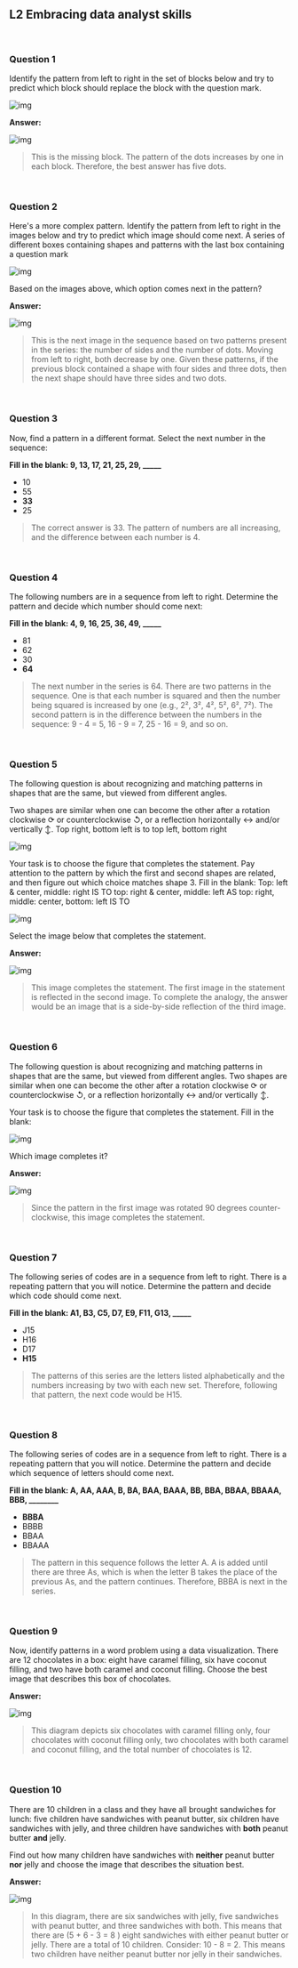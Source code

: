 ## L2 Embracing data analyst skills

&nbsp;

### Question 1

Identify the pattern from left to right in the set of blocks below and try to predict which block should replace the block with the question mark.

![img](img/l2-01.png)

**Answer:**

![img](img/l2-01-ans.png)

> This is the missing block. The pattern of the dots increases by one in each block. Therefore, the best answer has five dots.

&nbsp;

### Question 2

Here's a more complex pattern. Identify the pattern from left to right in the images below and try to predict which image should come next.
A series of different boxes containing shapes and patterns with the last box containing a question mark

![img](img/l2-02.png)

Based on the images above, which option comes next in the pattern? 

**Answer:**

![img](img/l2-02-ans.png)

> This is the next image in the sequence based on two patterns present in the series: the number of sides and the number of dots. Moving from left to right, both decrease by one. Given these patterns, if the previous block contained a shape with four sides and three dots, then the next shape should have three sides and two dots. 

&nbsp;

### Question 3

Now, find a pattern in a different format. Select the next number in the sequence:

**Fill in the blank: 9, 13, 17, 21, 25, 29, _____**

* 10
* 55
* **33**
* 25

> The correct answer is 33. The pattern of numbers are all increasing, and the difference between each number is 4.

&nbsp;

### Question 4

The following numbers are in a sequence from left to right. Determine the pattern and decide which number should come next:

**Fill in the blank: 4, 9, 16, 25, 36, 49, _____**

* 81
* 62
* 30
* **64**

> The next number in the series is 64. There are two patterns in the sequence. One is that each number is squared and then the number being squared is increased by one (e.g., 2², 3², 4², 5², 6², 7²). The second pattern is in the difference between the numbers in the sequence: 9 - 4 = 5, 16 - 9 = 7, 25 - 16 = 9, and so on.

&nbsp;

### Question 5

The following question is about recognizing and matching patterns in shapes that are the same, but viewed from different angles. 

Two shapes are similar when one can become the other after a rotation clockwise ⟳ or counterclockwise ↺, or a reflection horizontally ↔ and/or vertically ↕.
Top right, bottom left is to top left, bottom right

![img](img/l2-05a.png)

Your task is to choose the figure that completes the statement. Pay attention to the pattern by which the first and second shapes are related, and then figure out which choice matches shape 3. Fill in the blank:
Top: left & center, middle: right IS TO top: right & center, middle: left AS top: right, middle: center, bottom: left IS TO

![img](img/l2-05b.png)

Select the image below that completes the statement.

**Answer:**

![img](img/l2-05-ans.png)

> This image completes the statement. The first image in the statement is reflected in the second image. To complete the analogy, the answer would be an image that is a side-by-side reflection of the third image. 

&nbsp;

### Question 6

The following question is about recognizing and matching patterns in shapes that are the same, but viewed from different angles. Two shapes are similar when one can become the other after a rotation clockwise ⟳ or counterclockwise ↺, or a reflection horizontally ↔ and/or vertically ↕.

Your task is to choose the figure that completes the statement. Fill in the blank:

![img](img/l2-06.png)

Which image completes it?

**Answer:**

![img](img/l2-06-ans.png)

> Since the pattern in the first image was rotated 90 degrees counter-clockwise, this image completes the statement.

&nbsp;

### Question 7

The following series of codes are in a sequence from left to right. There is a repeating pattern that you will notice. Determine the pattern and decide which code should come next. 

**Fill in the blank: A1, B3, C5, D7, E9, F11, G13, _____**

* J15
* H16
* D17
* **H15**

> The patterns of this series are the letters listed alphabetically and the numbers increasing by two with each new set. Therefore, following that pattern, the next code would be H15.

&nbsp;

### Question 8

The following series of codes are in a sequence from left to right. There is a repeating pattern that you will notice. Determine the pattern and decide which sequence of letters should come next.

**Fill in the blank: A, AA, AAA, B, BA, BAA, BAAA, BB, BBA, BBAA, BBAAA, BBB, ________**

* **BBBA**
* BBBB
* BBAA
* BBAAA

> The pattern in this sequence follows the letter A. A is added until there are three As, which is when the letter B takes the place of the previous As, and the pattern continues. Therefore, BBBA is next in the series.

&nbsp;

### Question 9

Now, identify patterns in a word problem using a data visualization. There are 12 chocolates in a box: eight have caramel filling, six have coconut filling, and two have both caramel and coconut filling. Choose the best image that describes this box of chocolates. 

**Answer:**

![img](img/l2-09-ans.png)

> This diagram depicts six chocolates with caramel filling only, four chocolates with coconut filling only, two chocolates with both caramel and coconut filling, and the total number of chocolates is 12.

&nbsp;

### Question 10

There are 10 children in a class and they have all brought sandwiches for lunch: five children have sandwiches with peanut butter, six children have sandwiches with jelly, and three children have sandwiches with **both** peanut butter **and** jelly. 

Find out how many children have sandwiches with **neither** peanut butter **nor** jelly and choose the image that describes the situation best.

**Answer:**

![img](img/l2-10-ans.png)

> In this diagram, there are six sandwiches with jelly, five sandwiches with peanut butter, and three sandwiches with both. This means that there are (5 + 6 - 3 = 8 ) eight sandwiches with either peanut butter or jelly. There are a total of 10 children. Consider: 10 - 8 = 2. This means two children have neither peanut butter nor jelly in their sandwiches.
